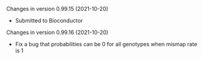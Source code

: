 Changes in version 0.99.15 (2021-10-20)
+ Submitted to Bioconductor

Changes in version 0.99.16 (2021-10-20)
+ Fix a bug that probabilities can be 0 for all genotypes when mismap rate is 1